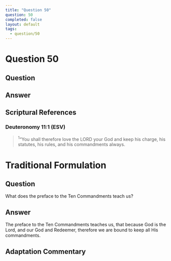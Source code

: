```yaml
---
title: "Question 50"
question: 50
completed: false
layout: default
tags:
  - question/50
---
```

# Question 50

## Question


## Answer


## Scriptural References
### Deuteronomy 11:1 (ESV)
> <sup>1</sup>“You shall therefore love the LORD your God and keep his charge, his statutes, his rules, and his commandments always.

# Traditional Formulation
## Question
What does the preface to the Ten Commandments teach us?

## Answer
The preface to the Ten Commandments teaches us, that because God is the Lord, and our God and Redeemer, therefore we are bound to keep all His commandments.

## Adaptation Commentary
